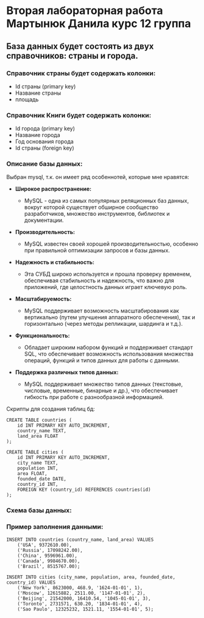 # Вторая лабораторная работа Мартынюк Данила курс 12 группа
## База данных будет состоять из двух справочников: страны и города.

### Справочник страны будет содержать колонки:
  * Id страны (primary key)
  * Название страны
  * площадь

### Справочник Книги будет содержать колонки:
  * Id города (primary key)
  * Название города
  * Год основания города
  * Id страны (foreign key)

### Описание базы данных:
Выбран mysql, т.к. он имеет ряд особеннотей, которые мне нравятся:
*   **Широкое распространение:**
    
    *   MySQL - одна из самых популярных реляционных баз данных, вокруг которой существует обширное сообщество разработчиков, множество инструментов, библиотек и документации.
*   **Производительность:**
    
    *   MySQL известен своей хорошей производительностью, особенно при правильной оптимизации запросов и базы данных.
*   **Надежность и стабильность:**
    
    *   Эта СУБД широко используется и прошла проверку временем, обеспечивая стабильность и надежность, что важно для приложений, где целостность данных играет ключевую роль.
*   **Масштабируемость:**
    
    *   MySQL поддерживает возможность масштабирования как вертикально (путем улучшения аппаратного обеспечения), так и горизонтально (через методы репликации, шардинга и т.д.).
*   **Функциональность:**
    
    *   Обладает широким набором функций и поддерживает стандарт SQL, что обеспечивает возможность использования множества операций, функций и типов данных для работы с данными.
*   **Поддержка различных типов данных:**
    
    *   MySQL поддерживает множество типов данных (текстовые, числовые, временные, бинарные и др.), что обеспечивает гибкость при работе с разнообразной информацией.

Скрипты для создания таблиц бд:

```
CREATE TABLE countries (
    id INT PRIMARY KEY AUTO_INCREMENT,
    country_name TEXT,
    land_area FLOAT
);
```
```
CREATE TABLE cities (
    id INT PRIMARY KEY AUTO_INCREMENT,
    city_name TEXT,
    population INT,
    area FLOAT,
    founded_date DATE,
    country_id INT,
    FOREIGN KEY (country_id) REFERENCES countries(id)
);
```
### Схема базы данных:

### Пример заполнения данными:
```
INSERT INTO countries (country_name, land_area) VALUES
    ('USA', 9372610.00),
    ('Russia', 17098242.00),
    ('China', 9596961.00),
    ('Canada', 9984670.00),
    ('Brazil', 8515767.00);
```
```
INSERT INTO cities (city_name, population, area, founded_date, country_id) VALUES
    ('New York', 8623000, 468.9, '1624-01-01', 1),
    ('Moscow', 12615882, 2511.00, '1147-01-01', 2),
    ('Beijing', 21542000, 16410.54, '1045-01-01', 3),
    ('Toronto', 2731571, 630.20, '1834-01-01', 4),
    ('Sao Paulo', 12325232, 1521.11, '1554-01-01', 5);
```
  
